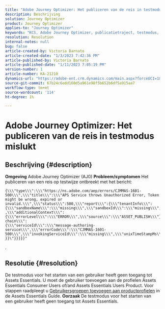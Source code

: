 ```yaml
---
title: "Adobe Journey Optimizer: Het publiceren van de reis in testmodus mislukt."
description: Beschrijving
solution: Journey Optimizer
product: Journey Optimizer
applies-to: "Journey Optimizer"
keywords: "KCS, Adobe Journey Optimizer, publicatietraject, testmodus, mislukt, AJO"
resolution: Resolution
internal-notes: null
bug: false
article-created-by: Victoria Barnato
article-created-date: "1/3/2023 7:42:36 PM"
article-published-by: Victoria Barnato
article-published-date: "1/11/2023 7:05:19 PM"
version-number: 1
article-number: KA-21210
dynamics-url: "https://adobe-ent.crm.dynamics.com/main.aspx?forceUCI=1&pagetype=entityrecord&etn=knowledgearticle&id=491721c0-9e8b-ed11-81ad-6045bd0067ea"
source-git-commit: 67b24c6edd160d5a961e98f5b652b6df5a915aa7
workflow-type: tm+mt
source-wordcount: '114'
ht-degree: 1%

---
```


# Adobe Journey Optimizer: Het publiceren van de reis in testmodus mislukt

## Beschrijving {#description}

<b>Omgeving</b>
Adobe Journey Optimizer (AJ0)
<b>Probleem/symptomen</b>
Het publiceren van een reis op testwijze ontbreekt met het bericht:


```
{\\\"type\\\":\\\"https://ns.adobe.com/aep/errors/CJMMAS-1601-500\\\",\\\"title\\\":\\\"APS Service throws Unauthorized Error, Token might be wrong, expired or invalid.\\\",\\\"status\\\":500,\\\"report\\\":{\\\"tenantInfo\\\":
{\\\"sandboxName\\\":\\\"missing\\\",\\\"sandboxId\\\":\\\"missing\\\",\\\"imsOrgId\\\":\\\"missing\\\"}
,\\\"additionalContext\\\":{\\\"errorLevel\\\":\\\"ERROR\\\",\\\"source\\\":\\\"ASSET_PUBLISH\\\"}},\\\"error-chain\\\":
{\\\"serviceId\\\":\\\"message-authoring-service\\\",\\\"errorCode\\\":\\\"CJMMAS-1601-500\\\",\\\"invokingServiceId\\\":\\\"missing\\\",\\\"unixTimeStampMs\\\":REDACTED}
}}\"}}}}}"
```

.

## Resolutie {#resolution}


De testmodus voor het starten van een gebruiker heeft geen toegang tot Assets Essentials. U moet de gebruiker toevoegen aan de profielen Assets Essentials Consumer Users of/and Assets Essentials Users Product. Voor stappen raadpleegt u [Gebruikersgroepen toevoegen aan productprofielen](https://experienceleague.adobe.com/docs/experience-manager-assets-essentials/help/get-started-admins/deploy-administer.html#add-users-to-product-profiles) in de Assets Essentials Guide.
<b>Oorzaak</b>
De testmodus voor het starten van een gebruiker heeft geen toegang tot Assets Essentials.
